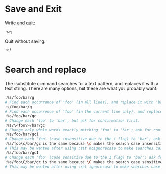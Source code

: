 # Save and Exit

Write and quit:

```vim
:wq
```

Quit without saving:

```vim
:q!
```

# Search and replace

The :substitute command searches for a text pattern, and replaces it with a text string. There are many options, but these are what you probably want:

```bash
:%s/foo/bar/g
# Find each occurrence of 'foo' (in all lines), and replace it with 'bar'.
:s/foo/bar/g
# Find each occurrence of 'foo' (in the current line only), and replace it with 'bar'.
:%s/foo/bar/gc
# Change each 'foo' to 'bar', but ask for confirmation first.
:%s/\<foo\>/bar/gc
# Change only whole words exactly matching 'foo' to 'bar'; ask for confirmation.
:%s/foo/bar/gci
# Change each 'foo' (case insensitive due to the i flag) to 'bar'; ask for confirmation.
:%s/foo\c/bar/gc is the same because \c makes the search case insensitive.
# This may be wanted after using :set noignorecase to make searches case sensitive (the default).
:%s/foo/bar/gcI
# Change each 'foo' (case sensitive due to the I flag) to 'bar'; ask for confirmation.
:%s/foo\C/bar/gc is the same because \C makes the search case sensitive.
# This may be wanted after using :set ignorecase to make searches case insensitive.
```
